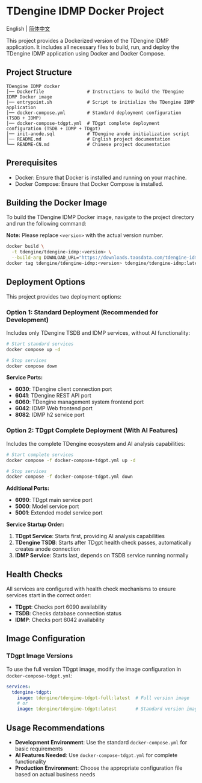 # TDengine IDMP Docker Project

English | [简体中文](README-CN.md)

This project provides a Dockerized version of the TDengine IDMP application. It includes all necessary files to build, run, and deploy the TDengine IDMP application using Docker and Docker Compose.

## Project Structure

```
TDengine IDMP docker
│── Dockerfile                # Instructions to build the TDengine IDMP Docker image
│── entrypoint.sh             # Script to initialize the TDengine IDMP application
│── docker-compose.yml        # Standard deployment configuration (TSDB + IDMP)
│── docker-compose-tdgpt.yml  # TDgpt complete deployment configuration (TSDB + IDMP + TDgpt)
│── init-anode.sql            # TDengine anode initialization script
│── README.md                 # English project documentation
└── README-CN.md              # Chinese project documentation
```

## Prerequisites

- Docker: Ensure that Docker is installed and running on your machine.
- Docker Compose: Ensure that Docker Compose is installed.

## Building the Docker Image

To build the TDengine IDMP Docker image, navigate to the project directory and run the following command:

**Note:** Please replace `<version>` with the actual version number.

```bash
docker build \
  -t tdengine/tdengine-idmp:<version> \
  --build-arg DOWNLOAD_URL="https://downloads.taosdata.com/tdengine-idmp-enterprise/<version>/tdengine-idmp-enterprise-<version>-linux-generic.tar.gz" .
docker tag tdengine/tdengine-idmp:<version> tdengine/tdengine-idmp:latest
```

## Deployment Options

This project provides two deployment options:

### Option 1: Standard Deployment (Recommended for Development)

Includes only TDengine TSDB and IDMP services, without AI functionality:

```bash
# Start standard services
docker compose up -d

# Stop services
docker compose down
```

**Service Ports:**
- **6030**: TDengine client connection port
- **6041**: TDengine REST API port
- **6060**: TDengine management system frontend port
- **6042**: IDMP Web frontend port
- **8082**: IDMP h2 service port

### Option 2: TDgpt Complete Deployment (With AI Features)

Includes the complete TDengine ecosystem and AI analysis capabilities:

```bash
# Start complete services
docker compose -f docker-compose-tdgpt.yml up -d

# Stop services
docker compose -f docker-compose-tdgpt.yml down
```

**Additional Ports:**
- **6090**: TDgpt main service port
- **5000**: Model service port
- **5001**: Extended model service port

**Service Startup Order:**
1. **TDgpt Service**: Starts first, providing AI analysis capabilities
2. **TDengine TSDB**: Starts after TDgpt health check passes, automatically creates anode connection
3. **IDMP Service**: Starts last, depends on TSDB service running normally

## Health Checks

All services are configured with health check mechanisms to ensure services start in the correct order:
- **TDgpt**: Checks port 6090 availability
- **TSDB**: Checks database connection status
- **IDMP**: Checks port 6042 availability

## Image Configuration

### TDgpt Image Versions

To use the full version TDgpt image, modify the image configuration in `docker-compose-tdgpt.yml`:

```yaml
services:
  tdengine-tdgpt:
    image: tdengine/tdengine-tdgpt-full:latest  # Full version image
    # or
    image: tdengine/tdengine-tdgpt:latest       # Standard version image
```

## Usage Recommendations

- **Development Environment**: Use the standard `docker-compose.yml` for basic requirements
- **AI Features Needed**: Use `docker-compose-tdgpt.yml` for complete functionality
- **Production Environment**: Choose the appropriate configuration file based on actual business needs